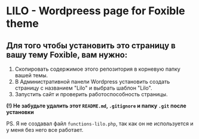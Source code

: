 # LILO - Wordpreess page for Foxible theme

## Для того чтобы установить это страницу в вашу тему Foxible, вам нужно:

1. Скопировать содержимое этого репозитория в корневую папку вашей темы.
2. В Административной панели Wordpress установить создать страницу с названием "Lilo" и выбрать шаблон "Lilo".
3. Запустить сайт и проверить работоспособность страницы.

**(!) Не забудьте удалить этот `README.md`, `.gitignore` и папку `.git` после установки**

PS. Я не создавал файл `functions-lilo.php`, так как он не используется и у меня без него все работает.
